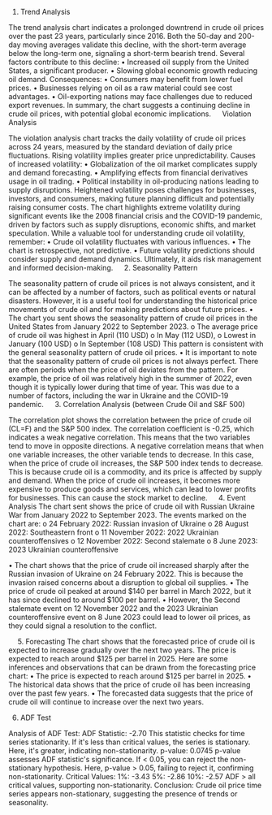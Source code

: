 1.	Trend Analysis

The trend analysis chart indicates a prolonged downtrend in crude oil prices over the past 23 years, particularly since 2016. Both the 50-day and 200-day moving averages validate this decline, with the short-term average below the long-term one, signaling a short-term bearish trend.
Several factors contribute to this decline:
•	Increased oil supply from the United States, a significant producer.
•	Slowing global economic growth reducing oil demand.
Consequences:
•	Consumers may benefit from lower fuel prices.
•	Businesses relying on oil as a raw material could see cost advantages.
•	Oil-exporting nations may face challenges due to reduced export revenues.
In summary, the chart suggests a continuing decline in crude oil prices, with potential global economic implications.
 
Violation Analysis
  
The violation analysis chart tracks the daily volatility of crude oil prices across 24 years, measured by the standard deviation of daily price fluctuations. Rising volatility implies greater price unpredictability.
Causes of increased volatility:
•	Globalization of the oil market complicates supply and demand forecasting.
•	Amplifying effects from financial derivatives usage in oil trading.
•	Political instability in oil-producing nations leading to supply disruptions.
Heightened volatility poses challenges for businesses, investors, and consumers, making future planning difficult and potentially raising consumer costs.
The chart highlights extreme volatility during significant events like the 2008 financial crisis and the COVID-19 pandemic, driven by factors such as supply disruptions, economic shifts, and market speculation.
While a valuable tool for understanding crude oil volatility, remember:
•	Crude oil volatility fluctuates with various influences.
•	The chart is retrospective, not predictive.
•	Future volatility predictions should consider supply and demand dynamics.
Ultimately, it aids risk management and informed decision-making.
 
2.	Seasonality Pattern 
  
The seasonality pattern of crude oil prices is not always consistent, and it can be affected by a number of factors, such as political events or natural disasters. However, it is a useful tool for understanding the historical price movements of crude oil and for making predictions about future prices.
•	The chart you sent shows the seasonality pattern of crude oil prices in the United States from January 2022 to September 2023. 
o	The average price of crude oil was highest in April (110 USD) 
o	In May (112 USD),
o	Lowest in January (100 USD) 
o	In September (108 USD)
 This pattern is consistent with the general seasonality pattern of crude oil prices.
•	It is important to note that the seasonality pattern of crude oil prices is not always perfect. There are often periods when the price of oil deviates from the pattern. For example, the price of oil was relatively high in the summer of 2022, even though it is typically lower during that time of year. This was due to a number of factors, including the war in Ukraine and the COVID-19 pandemic.
 
3.	Correlation Analysis (between Crude Oil and S&F 500)
  
The correlation plot shows the correlation between the price of crude oil (CL=F) and the S&P 500 index. The correlation coefficient is -0.25, which indicates a weak negative correlation. This means that the two variables tend to move in opposite directions.
A negative correlation means that when one variable increases, the other variable tends to decrease. In this case, when the price of crude oil increases, the S&P 500 index tends to decrease. This is because crude oil is a commodity, and its price is affected by supply and demand. When the price of crude oil increases, it becomes more expensive to produce goods and services, which can lead to lower profits for businesses. This can cause the stock market to decline.
 
4.	Event Analysis
The chart sent shows the price of crude oil with Russian Ukraine War from January 2022 to September 2023. The events marked on the chart are:
o	24 February 2022: Russian invasion of Ukraine
o	28 August 2022: Southeastern front
o	11 November 2022: 2022 Ukrainian counteroffensives
o	12 November 2022: Second stalemate
o	8 June 2023: 2023 Ukrainian counteroffensive

•	The chart shows that the price of crude oil increased sharply after the Russian invasion of Ukraine on 24 February 2022. This is because the invasion raised concerns about a disruption to global oil supplies. 
•	The price of crude oil peaked at around $140 per barrel in March 2022, but it has since declined to around $100 per barrel.
•	However, the Second stalemate event on 12 November 2022 and the 2023 Ukrainian counteroffensive event on 8 June 2023 could lead to lower oil prices, as they could signal a resolution to the conflict.


 
5.	Forecasting
 The chart shows that the forecasted price of crude oil is expected to increase gradually over the next two years. The price is expected to reach around $125 per barrel in 2025.
Here are some inferences and observations that can be drawn from the forecasting price chart:
•	The price is expected to reach around $125 per barrel in 2025.
•	The historical data shows that the price of crude oil has been increasing over the past few years.
•	The forecasted data suggests that the price of crude oil will continue to increase over the next two years.

6.	ADF Test 
 
Analysis of ADF Test:
ADF Statistic: -2.70
This statistic checks for time series stationarity. If it's less than critical values, the series is stationary. Here, it's greater, indicating non-stationarity.
p-value: 0.0745
p-value assesses ADF statistic's significance. If < 0.05, you can reject the non-stationary hypothesis. Here, p-value > 0.05, failing to reject it, confirming non-stationarity.
Critical Values:
1%: -3.43
5%: -2.86
10%: -2.57
ADF > all critical values, supporting non-stationarity.
Conclusion: Crude oil price time series appears non-stationary, suggesting the presence of trends or seasonality.


